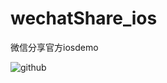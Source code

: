 wechatShare_ios
===============

微信分享官方iosdemo

![github](https://github.com/xyzs996/wechatShare_ios/blob/master/wechat_sdk_sample_ios/iOS%20%E6%A8%A1%E6%8B%9F%E5%99%A8%E5%B1%8F%E5%B9%95%E5%BF%AB%E7%85%A7%E2%80%9C2014%E5%B9%B46%E6%9C%8823%E6%97%A5%2017.15.09%E2%80%9D.png "github")
